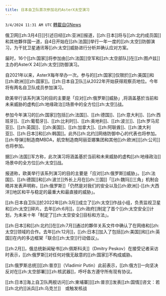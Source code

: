 ```yaml
---
title: 日本自卫队首次参加北约AsterX太空演习
---
```

`3/4/2024 11:31 AM UTC` [轉載自GNews](https://gnews.org/articles/2363540)

俄卫网[[zh:3月4日]]引述日经[[zh:亚洲]]报道，[[zh:日本]]将与[[zh:北约成员国]]和其他夥伴国一道，自4日开始在[[zh:法国]]举行一年一度的[[zh:太空]]防御演习，为干扰卫星通讯等[[zh:太空]]威胁进行分析并确认应对方案。

届时，16个[[zh:国家]]将参加由[[zh:法国]]空军和[[zh:太空部队]]在[[zh:图卢兹]]主办的AsterX 24[[zh:太空]]防御演习。

自2021年以来，AsterX每年举办一次。参与的[[zh:国家]]仅限於[[zh:美国]]和[[zh:欧洲]][[zh:国家]]。[[zh:日本自卫队]]从2022年开始获得观察员地位。今年将有两名自卫队成员参加演习。

欧美举行该系列演习的目的主要是「应对[[zh:俄罗斯]]威胁」,将涵盖基於当前和未来威胁的虚构[[zh:地缘政治]]场景中的全方位[[zh:太空]]战。

参加今年演习的[[zh:国家]]包括[[zh:法国]]、[[zh:德国]]、[[zh:意大利]]、[[zh:西班牙]]、[[zh:葡萄牙]]、[[zh:比利时]]、[[zh:奥地利]]、[[zh:波兰]]、[[zh:罗马尼亚]]、[[zh:英国]]、[[zh:美国]]、[[zh:加拿大]]、[[zh:阿联酋]]、[[zh:澳大利亚]]、[[zh:日本]]和[[zh:韩国]]。此外[[zh:北约]]网络防御中心的代表也将参加。[[zh:导弹]]制造商MBDA，航空制造商阿丽亚娜集团和其他[[zh:欧洲]][[zh:公司]]也将参加。

据[[zh:法国]]军方称，此次演习将涵盖基於当前和未来威胁的虚构[[zh:地缘政治]]场景中的全方位[[zh:太空]]战。

报道称，欧美举行该系列演习的目的主要是「应对[[zh:俄罗斯]]威胁」。[[zh:法国]]、[[zh:德国]]和[[zh:波兰]]外长上月在[[zh:三国]]「[[zh:魏玛]]三角」机制会晤并发表声明称，[[zh:俄罗斯]]「仍然是对我们的安全以及[[zh:欧洲]]-[[zh:大西洋]]地区和平与稳定的最重大和最直接的威胁」。

[[zh:日本自卫队]]於2022年[[zh:3月]]成立了[[zh:太空]]作战小组，负责监视卫星和[[zh:太空]]碎片。去年[[zh:6月]]，[[zh:政府]]制定了首个[[zh:太空安全]]计划，为未来十年「制定了[[zh:太空安全]]目标和方法」。

[[zh:日本]]和[[zh:北约]]在[[zh:7月]]通过的夥伴关系文件中确认了在网络和[[zh:太空]]领域的合作。去年[[zh:12月]]，[[zh:日本]]加入了包括[[zh:美国]]和[[zh:英国]]在内的多边框架「联合[[zh:太空]]行动倡议」。

[[zh:2月]]，俄总统新闻秘书[[zh:佩斯科夫]]（Dmitry Peskov）在接受记者采访时表示，[[zh:俄罗斯]]对任何对俄无敌意的[[zh:国家]]不构成威胁。

[[zh:俄罗斯总统]][[zh:普京]]（Vladimir Putin）此前表示，[[zh:俄方]]一向坚决反对在[[zh:太空部署]][[zh:核武器]]，呼吁各方遵守所有现有协议。

[[zh:日本]]海上自卫队两舰访问[[zh:柬埔寨]][[zh:普京]]发表[[zh:国情]]咨文：若[[zh:北约]]派兵[[zh:乌克兰]]　或触发核战
